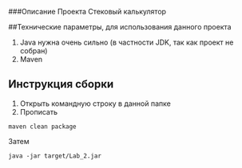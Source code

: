 ###Описание Проекта
Стековый калькулятор

##Технические параметры, для использования данного проекта
1. Java нужна очень сильно (в частности JDK, так как проект не собран)
2. Maven

## Инструкция сборки
1) Открыть командную строку в данной папке
2) Прописать

```
maven clean package
```
Затем
```
java -jar target/Lab_2.jar

```


